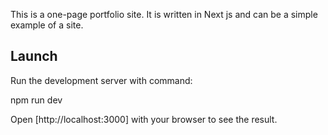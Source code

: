 This is a one-page portfolio site. It is written in Next js and can be a simple example of a site.

## Launch

Run the development server with command:

npm run dev

Open [http://localhost:3000] with your browser to see the result.
